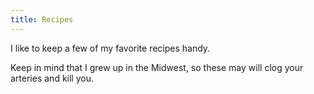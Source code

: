 ```yaml
---
title: Recipes
---
```


I like to keep a few of my favorite recipes handy.

Keep in mind that I grew up in the Midwest, so these
<strikethrough>may</strikethrough> will clog your arteries and kill you.
